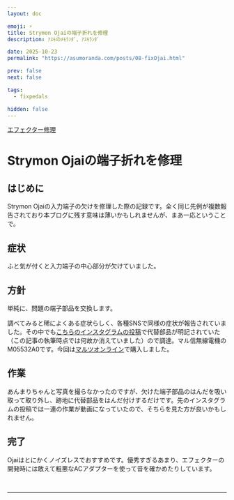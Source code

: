 ```yaml
---
layout: doc

emoji: ⚡
title: Strymon Ojaiの端子折れを修理
description: ｱｽﾓのﾒﾓﾗﾝﾀﾞ、ｱｽﾓﾗﾝﾀﾞ

date: 2025-10-23
permalink: "https://asumoranda.com/posts/08-fixOjai.html"

prev: false
next: false

tags:
  - fixpedals

hidden: false
---
```


[エフェクター修理](../tags/fixpedals)

# Strymon Ojaiの端子折れを修理

## はじめに

Strymon Ojaiの入力端子の欠けを修理した際の記録です。全く同じ先例が複数報告されており本ブログに残す意味は薄いかもしれませんが、まあ一応ということで。

## 症状

ふと気が付くと入力端子の中心部分が欠けていました。

<ImageGroup
  :sources="[
    '/images/2025/08-01.webp',
  ]"
  type="big"
  caption="ウインクしてるみたいでちょっと可愛い"
/>

## 方針

単純に、問題の端子部品を交換します。

調べてみると稀によくある症状らしく、各種SNSで同様の症状が報告されていました。その中でも[こちらのインスタグラムの投稿](https://www.instagram.com/reel/DGAkHUixYnT/)で代替部品が明記されていた（この記事の執筆時点では何故か消えていました）ので調達。マル信無線電機のM05532A0です。今回は[マルツオンライン](https://www.marutsu.co.jp/pc/i/35627/)で購入しました。

## 作業

<ImageGroup
  :sources="[
    '/images/2025/08-02.webp',
    '/images/2025/08-03.webp'
  ]"
  type="double"
  caption="分解したところ"
/>

あんまりちゃんと写真を撮らなかったのですが、欠けた端子部品のはんだを吸い取って取り外し、跡地に代替部品をはんだ付けするだけです。先のインスタグラムの投稿では一連の作業が動画になっていたので、そちらを見た方が良いかもしれません。

## 完了

<ImageGroup
  :sources="[
    '/images/2025/08-04.webp',
  ]"
  type="big"
  caption="おめめぱっちり"
/>

Ojaiはとにかくノイズレスでおすすめです。優秀すぎるあまり、エフェクターの開発時には敢えて粗悪なACアダプターを使って音を確かめたりしています。

<br/>

---
